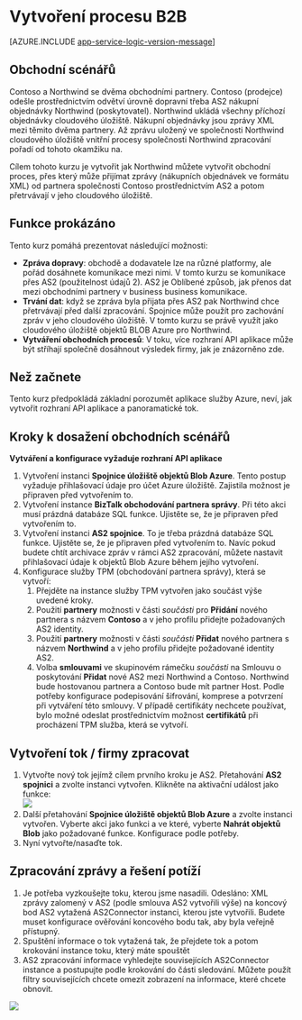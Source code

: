 <properties 
   pageTitle="Vytvoření procesu B2B v aplikaci služby Azure | Microsoft Azure" 
   description="Základní informace o tom, jak vytvořit obchodní obchodních procesů" 
   services="logic-apps" 
   documentationCenter=".net,nodejs,java" 
   authors="rajram" 
   manager="erikre" 
   editor=""/>

<tags
   ms.service="logic-apps"
   ms.devlang="multiple"
   ms.topic="article"
   ms.tgt_pltfrm="na"
   ms.workload="integration" 
   ms.date="04/20/2016"
   ms.author="rajram"/>

# <a name="creating-a-b2b-process"></a>Vytvoření procesu B2B

[AZURE.INCLUDE [app-service-logic-version-message](../../includes/app-service-logic-version-message.md)]


## <a name="business-scenario"></a>Obchodní scénářů 
Contoso a Northwind se dvěma obchodními partnery. Contoso (prodejce) odešle prostřednictvím odvětví úrovně dopravní třeba AS2 nákupní objednávky Northwind (poskytovatel). Northwind ukládá všechny příchozí objednávky cloudového úložiště. Nákupní objednávky jsou zprávy XML mezi těmito dvěma partnery. Až zprávu uložený ve společnosti Northwind cloudového úložiště vnitřní procesy společnosti Northwind zpracování pořadí od tohoto okamžiku na.
 
Cílem tohoto kurzu je vytvořit jak Northwind můžete vytvořit obchodní proces, přes který může přijímat zprávy (nákupních objednávek ve formátu XML) od partnera společnosti Contoso prostřednictvím AS2 a potom přetrvávají v jeho cloudového úložiště.


## <a name="capabilities-demonstrated"></a>Funkce prokázáno 
Tento kurz pomáhá prezentovat následující možnosti: 

- **Zpráva dopravy**: obchodě a dodavatele lze na různé platformy, ale pořád dosáhnete komunikace mezi nimi. V tomto kurzu se komunikace přes AS2 (použitelnost údajů 2). AS2 je Oblíbené způsob, jak přenos dat mezi obchodními partnery v business business komunikace.
- **Trvání dat**: když se zpráva byla přijata přes AS2 pak Northwind chce přetrvávají před další zpracování. Spojnice může použít pro zachování zpráv v jeho cloudového úložiště. V tomto kurzu se právě využít jako cloudového úložiště objektů BLOB Azure pro Northwind.
- **Vytváření obchodních procesů**: V toku, více rozhraní API aplikace může být stříhají společně dosáhnout výsledek firmy, jak je znázorněno zde.


## <a name="before-you-begin"></a>Než začnete
Tento kurz předpokládá základní porozumět aplikace služby Azure, neví, jak vytvořit rozhraní API aplikace a panoramatické tok.


## <a name="steps-to-achieve-the-business-scenario"></a>Kroky k dosažení obchodních scénářů
**Vytváření a konfigurace vyžaduje rozhraní API aplikace**

1. Vytvoření instanci **Spojnice úložiště objektů Blob Azure**. Tento postup vyžaduje přihlašovací údaje pro účet Azure úložiště. Zajistila možnost je připraven před vytvořením to.
2. Vytvoření instance **BizTalk obchodování partnera správy**. Při této akci musí prázdná databáze SQL funkce. Ujistěte se, že je připraven před vytvořením to.
3. Vytvoření instanci **AS2 spojnice**. To je třeba prázdná databáze SQL funkce. Ujistěte se, že je připraven před vytvořením to. Navíc pokud budete chtít archivace zpráv v rámci AS2 zpracování, můžete nastavit přihlašovací údaje k objektů Blob Azure během jejího vytvoření.
4. Konfigurace služby TPM (obchodování partnera správy), která se vytvoří:  
    1. Přejděte na instance služby TPM vytvořen jako součást výše uvedené kroky.
    2. Použití **partnery** možnosti v části *součásti* pro **Přidání** nového partnera s názvem **Contoso** a v jeho profilu přidejte požadovaných AS2 identity.
    3. Použití **partnery** možnosti v části *součásti* **Přidat** nového partnera s názvem **Northwind** a v jeho profilu přidejte požadované identity AS2.
    4. Volba **smlouvami** ve skupinovém rámečku *součásti* na Smlouvu o poskytování **Přidat** nové AS2 mezi Northwind a Contoso. Northwind bude hostovanou partnera a Contoso bude mít partner Host. Podle potřeby konfigurace podepisování šifrování, komprese a potvrzení při vytváření této smlouvy. V případě certifikáty nechcete používat, bylo možné odeslat prostřednictvím možnost **certifikátů** při procházení TPM služba, která se vytvoří.


## <a name="create-a-flow--business-process"></a>Vytvoření tok / firmy zpracovat
1. Vytvořte nový tok jejímž cílem prvního kroku je AS2. Přetahování **AS2 spojnici** a zvolte instanci vytvořen. Klikněte na aktivační událost jako funkce:  
    ![][1]  
2. Další přetahování **Spojnice úložiště objektů Blob Azure** a zvolte instanci vytvořen. Vyberte akci jako funkci a ve které, vyberte **Nahrát objektů Blob** jako požadované funkce. Konfigurace podle potřeby.
3. Nyní vytvořte/nasaďte tok.


## <a name="message-processing--troubleshooting"></a>Zpracování zprávy a řešení potíží
1. Je potřeba vyzkoušejte toku, kterou jsme nasadili. Odesláno: XML zprávy zalomený v AS2 (podle smlouva AS2 vytvořili výše) na koncový bod AS2 vytažená AS2Connector instanci, kterou jste vytvořili. Budete muset konfigurace ověřování koncového bodu tak, aby byla veřejně přístupný.
2. Spuštění informace o tok vytažená tak, že přejdete tok a potom krokování instance toku, který máte spouštět
3. AS2 zpracování informace vyhledejte souvisejících AS2Connector instance a postupujte podle krokování do části sledování. Můžete použít filtry souvisejících chcete omezit zobrazení na informace, které chcete obnovit.

![][2]

<!--Image references-->
[1]: ./media/app-service-logic-create-a-b2b-process/Flow.png
[2]: ./media/app-service-logic-create-a-b2b-process/Tracking.png
 
